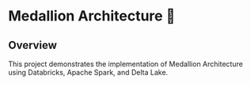# Medallion Architecture 🚀
## Overview
This project demonstrates the implementation of Medallion Architecture using Databricks, Apache Spark, and Delta Lake.
